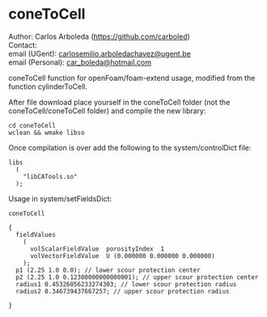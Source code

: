# coneToCell
Author: Carlos Arboleda (https://github.com/carboled)  <br>
Contact: <br>
email (UGent): carlosemilio.arboledachavez@ugent.be  <br>
email (Personal): car_boleda@hotmail.com

coneToCell function for openFoam/foam-extend usage, modified from the function cylinderToCell.

After file download place yourself in the coneToCell folder (not the coneToCell/coneToCell folder) and compile the new library:

    cd coneToCell
    wclean && wmake libso

Once compilation is over add the following to the system/controlDict file:

    libs
      (
        "libCATools.so"
      );
  
Usage in system/setFieldsDict:

    coneToCell

    {
      fieldValues
        (
          volScalarFieldValue  porosityIndex  1
          volVectorFieldValue  U (0.000000 0.000000 0.000000)
        );
      p1 (2.25 1.0 0.0); // lower scour protection center
      p2 (2.25 1.0 0.12300000000000001); // upper scour protection center
      radius1 0.45326056233274303; // lower scour protection radius 
      radius2 0.346739437667257; // upper scour protection radius

    }
